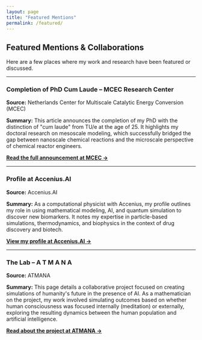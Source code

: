 ```yaml
---
layout: page
title: "Featured Mentions"
permalink: /featured/
---
```


## Featured Mentions & Collaborations

Here are a few places where my work and research have been featured or discussed.

***

### Completion of PhD Cum Laude – MCEC Research Center

**Source:** Netherlands Center for Multiscale Catalytic Energy Conversion (MCEC)

**Summary:** This article announces the completion of my PhD with the distinction of "cum laude" from TU/e at the age of 25. It highlights my doctoral research on mesoscale modeling, which successfully bridged the gap between nanoscale chemical reactions and the microscale perspective of chemical reactor engineers.

[**Read the full announcement at MCEC &rarr;**](https://mcec-researchcenter.nl/completion-of-phd-cum-laude-dr-aditya-sengar/)

***

### Profile at Accenius.AI

**Source:** Accenius.AI

**Summary:** As a computational physicist with Accenius, my profile outlines my role in using mathematical modeling, AI, and quantum simulation to discover new biomarkers. It notes my expertise in particle-based simulations, thermodynamics, and biophysics in the context of drug discovery and biotech.

[**View my profile at Accenius.AI &rarr;**](https://accenius.ai/dr-aditya-sengar/)

***

### The Lab – A T M A N A

**Source:** ATMANA

**Summary:** This page details a collaborative project focused on creating simulations of humanity's future in the presence of AI. As a mathematician on the project, my work involved simulating outcomes based on whether human consciousness was focused internally (meditation) or externally, exploring the resulting dynamics between the human population and artificial intelligence.

[**Read about the project at ATMANA &rarr;**](https://atmana.net/the-lab)
